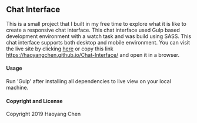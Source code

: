 ## Chat Interface
This is a small project that I built in my free time to explore what it is like to create a responsive chat interface. This chat interface used Gulp based development environment with a watch task and was build using SASS. This chat interface supports both desktop and mobile environment. You can visit the live site by clicking [here](https://haoyangchen.github.io/Chat-Interface/) or copy this link https://haoyangchen.github.io/Chat-Interface/ and open it in a browser. 

#### Usage
Run 'Gulp' after installing all dependencies to live view on your local machine.

#### Copyright and License
Copyright 2019 Haoyang Chen